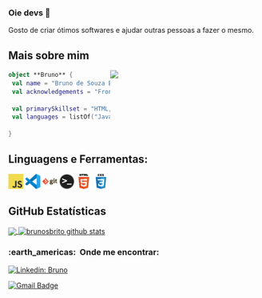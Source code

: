 ### Oie devs 👋

Gosto de criar ótimos softwares e ajudar outras pessoas a fazer o mesmo.

## Mais sobre mim

<img align="right" width="300" src="https://i2.wp.com/allhtaccess.info/wp-content/uploads/2018/03/programming.gif?fit=1281%2C716&ssl=1" />

```kotlin
object **Bruno** {
 val name = "Bruno de Souza Brito"
 val acknowledgements = "Front end"
 
 val primarySkillset = "HTML, CSS, Bootsrap, RTL"
 val languages = listOf("JavaScript", "React") 

}
```

## **Linguagens e Ferramentas:**  

<code><img height="30" src="https://raw.githubusercontent.com/github/explore/80688e429a7d4ef2fca1e82350fe8e3517d3494d/topics/javascript/javascript.png"></code>
<code><img height="30" src="https://raw.githubusercontent.com/github/explore/80688e429a7d4ef2fca1e82350fe8e3517d3494d/topics/visual-studio-code/visual-studio-code.png"></code>
<code><img height="30" src="https://raw.githubusercontent.com/github/explore/80688e429a7d4ef2fca1e82350fe8e3517d3494d/topics/git/git.png"></code>
<code><img height="30" src="https://raw.githubusercontent.com/github/explore/80688e429a7d4ef2fca1e82350fe8e3517d3494d/topics/terminal/terminal.png"></code>
<code><img height="30" src="https://raw.githubusercontent.com/github/explore/80688e429a7d4ef2fca1e82350fe8e3517d3494d/topics/html/html.png"></code>
<code><img height="30" src="https://raw.githubusercontent.com/github/explore/80688e429a7d4ef2fca1e82350fe8e3517d3494d/topics/css/css.png"></code>


## **GitHub Estatísticas**

<a href="https://github.com/Gurupreet">
  <img align="center" src="https://github-readme-stats.vercel.app/api/top-langs/?username=brunosbrito&theme=dracula&hide_langs_below=1" />
</a>

<a href="https://github.com/Gurupreet">
 <img align="center" src="https://github-readme-stats.vercel.app/api?username=brunosbrito&show_icons=true&theme=dracula&line_height=27" alt=" brunosbrito github stats"/>
</a>

<br>

<h3> :earth_americas: &nbsp;Onde me encontrar: </h3> 

[![Linkedin: Bruno](https://img.shields.io/badge/-USERNAME-blue?style=flat-square&logo=Linkedin&logoColor=white&link=https://www.linkedin.com/in/brunos-brito/)](https://www.linkedin.com/in/brunos-brito/)

[![Gmail Badge](https://img.shields.io/badge/-brunobrito728@gmail.com-006bed?style=flat-square&logo=Gmail&logoColor=white&link=mailto:brunobrito728@gmail.com)](mailto:brunobrito728@gmail.com)

